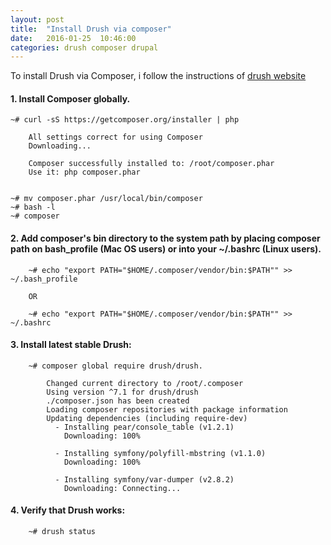 ```yaml
---
layout: post
title:  "Install Drush via composer"
date:   2016-01-25  10:46:00
categories: drush composer drupal
---
```


To install Drush via Composer, i follow the instructions of [drush website]

#### 1. Install Composer globally.


    ~# curl -sS https://getcomposer.org/installer | php

        All settings correct for using Composer
        Downloading...

        Composer successfully installed to: /root/composer.phar
        Use it: php composer.phar


    ~# mv composer.phar /usr/local/bin/composer
    ~# bash -l
    ~# composer


#### 2. Add composer's bin directory to the system path by placing composer path on bash_profile (Mac OS users) or into your ~/.bashrc (Linux users).

        ~# echo "export PATH="$HOME/.composer/vendor/bin:$PATH"" >>  ~/.bash_profile

        OR        

        ~# echo "export PATH="$HOME/.composer/vendor/bin:$PATH"" >> ~/.bashrc

#### 3. Install latest stable Drush: 

        ~# composer global require drush/drush.
    
            Changed current directory to /root/.composer
            Using version ^7.1 for drush/drush
            ./composer.json has been created
            Loading composer repositories with package information
            Updating dependencies (including require-dev)
              - Installing pear/console_table (v1.2.1)
                Downloading: 100%         
            
              - Installing symfony/polyfill-mbstring (v1.1.0)
                Downloading: 100%         
            
              - Installing symfony/var-dumper (v2.8.2)
                Downloading: Connecting...
            

#### 4. Verify that Drush works: 
    
        ~# drush status


[drush website]: <http://docs.drush.org/en/master/install-alternative/>
